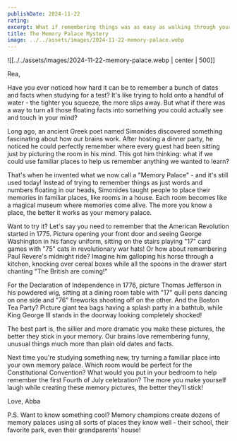 ```yaml
---
publishDate: 2024-11-22
rating: 
excerpt: What if remembering things was as easy as walking through your house? An ancient Greek poet discovered a surprising memory trick that turns familiar places into magical museums of memories.
title: The Memory Palace Mystery
image: ../../assets/images/2024-11-22-memory-palace.webp
---
```

![[../../assets/images/2024-11-22-memory-palace.webp | center | 500]]

Rea,

Have you ever noticed how hard it can be to remember a bunch of dates and facts when studying for a test? It's like trying to hold onto a handful of water - the tighter you squeeze, the more slips away. But what if there was a way to turn all those floating facts into something you could actually see and touch in your mind?

Long ago, an ancient Greek poet named Simonides discovered something fascinating about how our brains work. After hosting a dinner party, he noticed he could perfectly remember where every guest had been sitting just by picturing the room in his mind. This got him thinking: what if we could use familiar places to help us remember anything we wanted to learn?

That's when he invented what we now call a "Memory Palace" - and it's still used today! Instead of trying to remember things as just words and numbers floating in our heads, Simonides taught people to place their memories in familiar places, like rooms in a house. Each room becomes like a magical museum where memories come alive. The more you know a place, the better it works as your memory palace.

Want to try it? Let's say you need to remember that the American Revolution started in 1775. Picture opening your front door and seeing George Washington in his fancy uniform, sitting on the stairs playing "17" card games with "75" cats in revolutionary war hats! Or how about remembering Paul Revere's midnight ride? Imagine him galloping his horse through a kitchen, knocking over cereal boxes while all the spoons in the drawer start chanting "The British are coming!"

For the Declaration of Independence in 1776, picture Thomas Jefferson in his powdered wig, sitting at a dining room table with "17" quill pens dancing on one side and "76" fireworks shooting off on the other. And the Boston Tea Party? Picture giant tea bags having a splash party in a bathtub, while King George III stands in the doorway looking completely shocked!

The best part is, the sillier and more dramatic you make these pictures, the better they stick in your memory. Our brains love remembering funny, unusual things much more than plain old dates and facts.

Next time you're studying something new, try turning a familiar place into your own memory palace. Which room would be perfect for the Constitutional Convention? What would you put in your bedroom to help remember the first Fourth of July celebration? The more you make yourself laugh while creating these memory pictures, the better they'll stick!

Love,
Abba

P.S. Want to know something cool? Memory champions create dozens of memory palaces using all sorts of places they know well - their school, their favorite park, even their grandparents' house! 